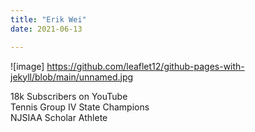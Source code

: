 ```yaml
---
title: "Erik Wei"
date: 2021-06-13

---
```

![image] https://github.com/leaflet12/github-pages-with-jekyll/blob/main/unnamed.jpg

18k Subscribers on YouTube <br/>
Tennis Group IV State Champions <br/>
NJSIAA Scholar Athlete 
